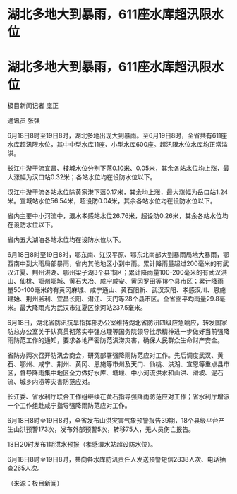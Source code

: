 # 湖北多地大到暴雨，611座水库超汛限水位

# 湖北多地大到暴雨，611座水库超汛限水位

极目新闻记者 庞正

通讯员 张强

6月18日8时至19日8时，湖北多地出现大到暴雨。至6月19日8时，全省共有611座水库超汛限水位，其中中型水库11座、小型水库600座。超汛限水位水库均正常溢洪。

长江中游干流宜昌、枝城水位分别下落0.10米、0.05米，其余各站水位均上涨，最大涨幅为汉口站0.32米；各站水位均在设防水位以下。

汉江中游干流各站水位除黄家港下落0.17米，其余均上涨，最大涨幅为岳口站1.24米。宜城站水位56.54米，超设防0.04米，其余各站水位均在设防水位以下。

省内主要中小河流中，澴水孝感站水位26.76米，超设防0.26米，其余各站水位均在设防水位以下。

省内五大湖泊各站水位均在设防水位以下。

6月18日8时至19日8时，鄂东南、江汉平原、鄂东北南部大到暴雨局地大暴雨，鄂西南中到大雨局部暴雨，省内其他地区小到中雨。累计降雨量超过200毫米的有武汉江夏、荆州洪湖、鄂州梁子湖3个县市区；累计降雨量100-200毫米的有武汉洪山、仙桃、鄂州鄂城、黄石大冶、咸宁咸安、黄冈罗田等18个县市区；累计降雨量50-100毫米的有黄冈麻城、咸宁通山、黄石阳新、武汉汉阳、孝感汉川、恩施建始、荆州监利、宜昌长阳、潜江、天门等28个县市区。全省面平均雨量29.8毫米。最大降雨点为武汉市江夏区徐河站237.5毫米。

6月18日，湖北省防汛抗旱指挥部办公室维持湖北省防汛四级应急响应，转发国家防总办公室关于认真贯彻落实李强总理等国务院领导批示精神进一步做好当前强降雨防范工作的通知，要求各地严密防范洪涝灾害，确保人民群众生命财产安全。

省防办两次召开防汛会商会，研究部署强降雨防范应对工作。先后调度武汉、黄石、鄂州、咸宁、荆州、黄冈、恩施等市州及天门、仙桃、洪湖、宣恩等重点县市区，督导降雨集中地区全力做好水库、塘堰、中小河流洪水和山洪、滑坡、泥石流、城乡内涝等灾害防范应对。

长江委、省水利厅联合工作组继续在黄石指导强降雨防范应对工作；省水利厅增派一个工作组赴咸宁指导强降雨防范应对工作。

6月18日8时至19日8时，全省发布山洪灾害气象预警报告39期，18个县级平台产生山洪预警173次，发布外部预警5次，转移75人，无人员伤亡报告。

18日20时发布1期洪水预报（孝感澴水站超设防水位）。

6月18日8时至19日8时，共向各水库防汛责任人发送预警短信2838人次、电话抽查265人次。

（来源：极目新闻）

